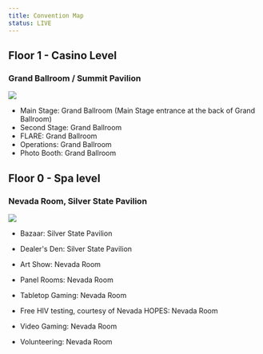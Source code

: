 ```yaml
---
title: Convention Map
status: LIVE
---
```

## Floor 1 - Casino Level

### Grand Ballroom / Summit Pavilion

<a href="../assets/img/level1.jpg" target="_blank" rel="noopener noreferrer"><img class="aligncenter" src="../assets/img/level1_sm.jpg"></a>

 - Main Stage: Grand Ballroom (Main Stage entrance at the back of Grand Ballroom)
 - Second Stage: Grand Ballroom
 - FLARE: Grand Ballroom
 - Operations: Grand Ballroom
 - Photo Booth: Grand Ballroom
 

## Floor 0 - Spa level

### Nevada Room, Silver State Pavilion

<a href="../assets/img/level0.jpg" target="_blank" rel="noopener noreferrer"><img class="aligncenter" src="../assets/img/level0_sm.jpg"></a>

- Bazaar: Silver State Pavilion
- Dealer's Den: Silver State Pavilion

- Art Show: Nevada Room
- Panel Rooms: Nevada Room
- Tabletop Gaming: Nevada Room
- Free HIV testing, courtesy of Nevada HOPES: Nevada Room
- Video Gaming: Nevada Room
- Volunteering: Nevada Room

